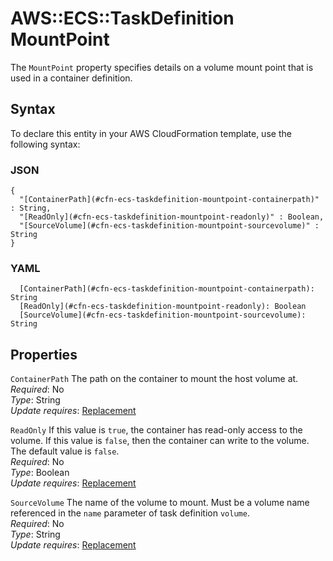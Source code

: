 # AWS::ECS::TaskDefinition MountPoint<a name="aws-properties-ecs-taskdefinition-mountpoint"></a>

The `MountPoint` property specifies details on a volume mount point that is used in a container definition\.

## Syntax<a name="aws-properties-ecs-taskdefinition-mountpoint-syntax"></a>

To declare this entity in your AWS CloudFormation template, use the following syntax:

### JSON<a name="aws-properties-ecs-taskdefinition-mountpoint-syntax.json"></a>

```
{
  "[ContainerPath](#cfn-ecs-taskdefinition-mountpoint-containerpath)" : String,
  "[ReadOnly](#cfn-ecs-taskdefinition-mountpoint-readonly)" : Boolean,
  "[SourceVolume](#cfn-ecs-taskdefinition-mountpoint-sourcevolume)" : String
}
```

### YAML<a name="aws-properties-ecs-taskdefinition-mountpoint-syntax.yaml"></a>

```
  [ContainerPath](#cfn-ecs-taskdefinition-mountpoint-containerpath): String
  [ReadOnly](#cfn-ecs-taskdefinition-mountpoint-readonly): Boolean
  [SourceVolume](#cfn-ecs-taskdefinition-mountpoint-sourcevolume): String
```

## Properties<a name="aws-properties-ecs-taskdefinition-mountpoint-properties"></a>

`ContainerPath`  <a name="cfn-ecs-taskdefinition-mountpoint-containerpath"></a>
The path on the container to mount the host volume at\.  
*Required*: No  
*Type*: String  
*Update requires*: [Replacement](https://docs.aws.amazon.com/AWSCloudFormation/latest/UserGuide/using-cfn-updating-stacks-update-behaviors.html#update-replacement)

`ReadOnly`  <a name="cfn-ecs-taskdefinition-mountpoint-readonly"></a>
If this value is `true`, the container has read\-only access to the volume\. If this value is `false`, then the container can write to the volume\. The default value is `false`\.  
*Required*: No  
*Type*: Boolean  
*Update requires*: [Replacement](https://docs.aws.amazon.com/AWSCloudFormation/latest/UserGuide/using-cfn-updating-stacks-update-behaviors.html#update-replacement)

`SourceVolume`  <a name="cfn-ecs-taskdefinition-mountpoint-sourcevolume"></a>
The name of the volume to mount\. Must be a volume name referenced in the `name` parameter of task definition `volume`\.  
*Required*: No  
*Type*: String  
*Update requires*: [Replacement](https://docs.aws.amazon.com/AWSCloudFormation/latest/UserGuide/using-cfn-updating-stacks-update-behaviors.html#update-replacement)